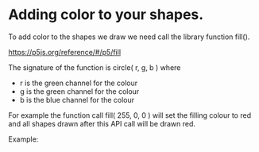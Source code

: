 # Adding color to your shapes.

To add color to the shapes we draw we need call the library function fill().

<a href="https://p5js.org/reference/#/p5/fill" target="_blank">https://p5js.org/reference/#/p5/fill</a>

The signature of the function is circle( r, g, b ) where
  - r is the green channel for the colour
  - g is the green channel for the colour
  - b is the blue channel for the colour

For example the function call fill( 255, 0, 0 )
will set the filling colour to red and all shapes drawn after this API call
will be drawn red.

Example:
<div>
  <code><object data="Example.js" width="400" height="200"></object></code>
</div>

